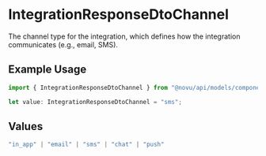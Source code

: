 # IntegrationResponseDtoChannel

The channel type for the integration, which defines how the integration communicates (e.g., email, SMS).

## Example Usage

```typescript
import { IntegrationResponseDtoChannel } from "@novu/api/models/components";

let value: IntegrationResponseDtoChannel = "sms";
```

## Values

```typescript
"in_app" | "email" | "sms" | "chat" | "push"
```